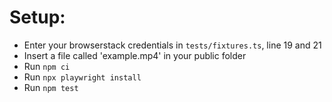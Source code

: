 # Setup:

- Enter your browserstack credentials in `tests/fixtures.ts`, line 19 and 21
- Insert a file called 'example.mp4' in your public folder
- Run `npm ci`
- Run `npx playwright install`
- Run `npm test`
